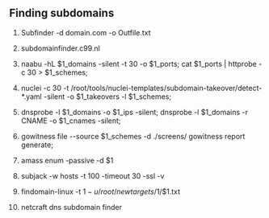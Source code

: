 
## Finding subdomains

1. Subfinder -d domain.com -o Outfile.txt

2. subdomainfinder.c99.nl 

3. naabu -hL $1_domains -silent -t 30 -o $1_ports;
cat $1_ports | httprobe -c 30 > $1_schemes;

3. nuclei -c 30 -t /root/tools/nuclei-templates/subdomain-takeover/detect-*.yaml -silent -o $1_takeovers -l $1_schemes;

5. dnsprobe -l $1_domains -o $1_ips -silent;
    dnsprobe -l $1_domains -r CNAME -o $1_cnames -silent;

1. gowitness file --source $1_schemes -d ./screens/
    gowitness report generate;

6. amass enum -passive -d $1

7. subjack -w hosts -t 100 -timeout 30 -ssl -v

8. findomain-linux -t $1 -u /root/newtargets/$1/$1.txt

9. netcraft dns subdomain finder